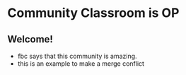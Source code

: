 # Community Classroom is OP

## Welcome!
- fbc says that this community is amazing.
- this is an example to make a merge conflict
